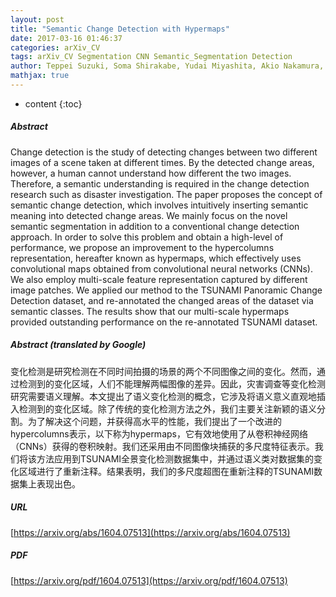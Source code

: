 ```yaml
---
layout: post
title: "Semantic Change Detection with Hypermaps"
date: 2017-03-16 01:46:37
categories: arXiv_CV
tags: arXiv_CV Segmentation CNN Semantic_Segmentation Detection
author: Teppei Suzuki, Soma Shirakabe, Yudai Miyashita, Akio Nakamura, Yutaka Satoh, Hirokatsu Kataoka
mathjax: true
---
```


* content
{:toc}

##### Abstract
Change detection is the study of detecting changes between two different images of a scene taken at different times. By the detected change areas, however, a human cannot understand how different the two images. Therefore, a semantic understanding is required in the change detection research such as disaster investigation. The paper proposes the concept of semantic change detection, which involves intuitively inserting semantic meaning into detected change areas. We mainly focus on the novel semantic segmentation in addition to a conventional change detection approach. In order to solve this problem and obtain a high-level of performance, we propose an improvement to the hypercolumns representation, hereafter known as hypermaps, which effectively uses convolutional maps obtained from convolutional neural networks (CNNs). We also employ multi-scale feature representation captured by different image patches. We applied our method to the TSUNAMI Panoramic Change Detection dataset, and re-annotated the changed areas of the dataset via semantic classes. The results show that our multi-scale hypermaps provided outstanding performance on the re-annotated TSUNAMI dataset.

##### Abstract (translated by Google)
变化检测是研究检测在不同时间拍摄的场景的两个不同图像之间的变化。然而，通过检测到的变化区域，人们不能理解两幅图像的差异。因此，灾害调查等变化检测研究需要语义理解。本文提出了语义变化检测的概念，它涉及将语义意义直观地插入检测到的变化区域。除了传统的变化检测方法之外，我们主要关注新颖的语义分割。为了解决这个问题，并获得高水平的性能，我们提出了一个改进的hypercolumns表示，以下称为hypermaps，它有效地使用了从卷积神经网络（CNNs）获得的卷积映射。我们还采用由不同图像块捕获的多尺度特征表示。我们将该方法应用到TSUNAMI全景变化检测数据集中，并通过语义类对数据集的变化区域进行了重新注释。结果表明，我们的多尺度超图在重新注释的TSUNAMI数据集上表现出色。

##### URL
[https://arxiv.org/abs/1604.07513](https://arxiv.org/abs/1604.07513)

##### PDF
[https://arxiv.org/pdf/1604.07513](https://arxiv.org/pdf/1604.07513)

